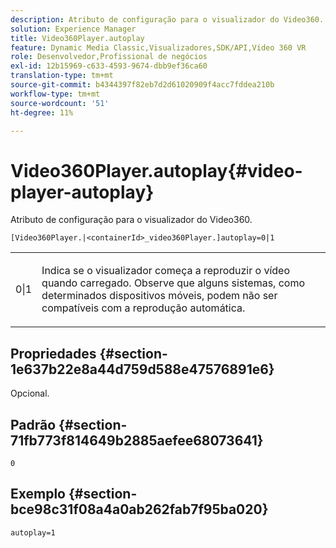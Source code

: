 ```yaml
---
description: Atributo de configuração para o visualizador do Video360.
solution: Experience Manager
title: Video360Player.autoplay
feature: Dynamic Media Classic,Visualizadores,SDK/API,Vídeo 360 VR
role: Desenvolvedor,Profissional de negócios
exl-id: 12b15969-c633-4593-9674-dbb9ef36ca60
translation-type: tm+mt
source-git-commit: b4344397f82eb7d2d61020909f4acc7fddea210b
workflow-type: tm+mt
source-wordcount: '51'
ht-degree: 11%

---
```


# Video360Player.autoplay{#video-player-autoplay}

Atributo de configuração para o visualizador do Video360.

`[Video360Player.|<containerId>_video360Player.]autoplay=0|1`

<table id="table_441553CD34C94A58A9D7CBF772DEDDB6"> 
 <tbody> 
  <tr> 
   <td colname="col1"> <p> <span class="codeph"> 0|1  </span> </p> </td> 
   <td colname="col2"> <p> Indica se o visualizador começa a reproduzir o vídeo quando carregado. Observe que alguns sistemas, como determinados dispositivos móveis, podem não ser compatíveis com a reprodução automática. </p> </td> 
  </tr> 
 </tbody> 
</table>

## Propriedades {#section-1e637b22e8a44d759d588e47576891e6}

Opcional.

## Padrão {#section-71fb773f814649b2885aefee68073641}

`0`

## Exemplo {#section-bce98c31f08a4a0ab262fab7f95ba020}

```
autoplay=1
```
